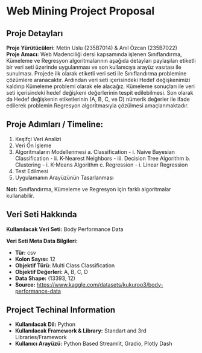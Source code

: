 # Web Mining Project Proposal

## Proje Detayları 
**Proje Yürütücüleri:** Metin Uslu (235B7014) & Anıl Özcan (235B7022)  
**Proje Amacı:** Web Madenciliği dersi kapsamında işlenen Sınıflandırma, Kümeleme ve Regresyon algoritmalarının aşağıda detayları paylaşılan etiketli bir veri seti üzerinde uygulanması ve son kullanıcıya arayüz vasıtası ile sunulması. Projede ilk olarak etiketli veri seti ile Sınıflandırma problemine çözümlere aranacaktır. Ardından veri seti içerisindeki Hedef değişkenimizi kaldırıp Kümeleme problemi olarak ele alacağız. Kümeleme sonuçları ile veri seti içerisindeki hedef değişkeni değerlerinin tespit edilebilmesi. Son olarak da Hedef değişkenin etiketlerinin (A, B, C, ve D) nümerik değerler ile ifade edilerek problemin Regresyon algoritmasıyla çözülmesi amaçlanmaktadır.

## Proje Adımları / Timeline:
1. Keşifçi Veri Analizi
1. Veri Ön İşleme
1. Algoritmaların Modellenmesi
    a. Classification
        -   i. Naive Bayesian Classification
        -   ii. K-Nearest Neighbors
        -   iii. Decision Tree Algorithm
    b. Clustering
        -   i. K-Means Algorithm
    c. Regression
        -   i. Linear Regression
1. Test Edilmesi
1. Uygulamanın Arayüzünün Tasarlanması  

**Not:** Sınıflandırma, Kümeleme ve Regresyon için farklı algoritmalar kullanabilir.

## Veri Seti Hakkında  
**Kullanılacak Veri Seti:** Body Performance Data  

**Veri Seti Meta Data Bilgileri:**
* **Tür:** csv  
* **Kolon Sayısı:** 12  
* **Objektif Türü:** Multi Class Classification  
* **Objektif Değerleri:** A, B, C, D  
* **Data Shape:** (13393, 12)  
* **Source:** https://www.kaggle.com/datasets/kukuroo3/body-performance-data  

## Project Techinal Information
* **Kullanılacak Dil:** Python  
* **Kullanılacak Framework & Library:** Standart and 3rd Libraries/Framework  
* **Kullanıcı Arayüzü:** Python Based Streamlit, Gradio, Plotly Dash  
